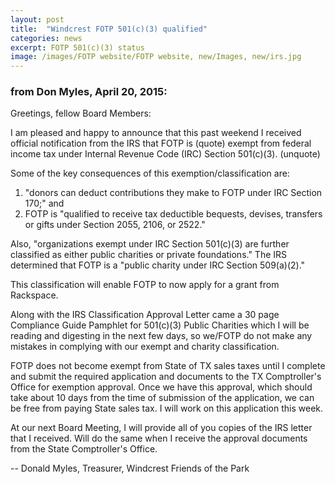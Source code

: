 ```yaml
---
layout: post
title:  "Windcrest FOTP 501(c)(3) qualified"
categories: news
excerpt: FOTP 501(c)(3) status
image: /images/FOTP website/FOTP website, new/Images, new/irs.jpg
---
```


### from Don Myles, April 20, 2015:

Greetings, fellow Board Members: 

I am pleased and happy to announce that this past weekend I received official notification from the IRS that FOTP is (quote) exempt from federal income tax under Internal Revenue Code (IRC) Section 501(c)(3). (unquote)  

Some of the key consequences of this exemption/classification are:  
1) "donors can deduct contributions they make to FOTP under IRC Section 170;" and 
2) FOTP is "qualified to receive tax deductible bequests, devises, transfers or gifts under Section 2055, 2106, or 2522."  

Also, "organizations exempt under IRC Section 501(c)(3) are further classified as either public charities or private foundations."  The IRS determined that FOTP is a "public charity under IRC Section 509(a)(2)."

This classification will enable FOTP to now apply for a grant from Rackspace.  

Along with the IRS Classification Approval Letter came a 30 page Compliance Guide Pamphlet for 501(c)(3) Public Charities which I will be reading and digesting in the next few days, so we/FOTP do not make any mistakes in complying with our exempt and charity classification.  

FOTP does not become exempt from State of TX sales taxes until I complete and submit the required application and documents to the TX Comptroller's Office for exemption approval.  Once we have this approval, which should take about 10 days from the time of submission of the application, we can be free from paying State sales tax.  I will work on this application this week.

At our next Board Meeting, I will provide all of you copies of the IRS letter that I received.  Will do the same when I receive the approval documents from the State Comptroller's Office.

-- Donald Myles, Treasurer, Windcrest Friends of the Park